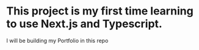 # This project is my first time learning to use Next.js and Typescript.

I will be building my Portfolio in this repo
